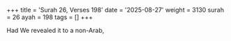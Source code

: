 +++
title = 'Surah 26, Verses 198'
date = '2025-08-27'
weight = 3130
surah = 26
ayah = 198
tags = []
+++

Had We revealed it to a non-Arab,